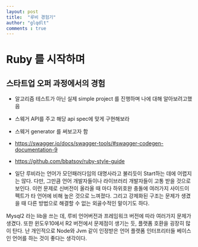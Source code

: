 ```yaml
---
layout: post
title:  "루비 경험기"
author: "glqdlt"
comments : true
---
```



# Ruby 를 시작하며

## 스타트업 오퍼 과정에서의 경험

+ 알고리즘 테스트가 아닌 실제 simple project 를 진행하며 나에 대해 알아보려고했음

+ 스웨거 API를 주고 해당 api spec에 맞게 구현해보라

+ 스웨거 generator 를 써보고자 함 

+ https://swagger.io/docs/swagger-tools/#swagger-codegen-documentation-9

+ https://github.com/bbatsov/ruby-style-guide




+ 일단 루비라는 언어가 모던패러다임의 대명사라고 불리듯이 Start하는 데에 어렵지는 않다. 다만, 그만큼 언어 개발자들이나 라이브러리 개발자들이 고통 받을 것으로 보인다. 이런 문제로 신버전이 올라올 때 마다 하위호완 충돌에 여러가지 사이드이펙트가 타 언어에 비해 높은 것으로 느껴졌다. 그리고 강제화된 구조는 문제가 생겼을 때 다른 방법으로 해결할 수 없는 외골수적인 말이기도 하다.

Mysql2 라는 lib을 쓰는 데, 루비 언어버전과 프레임워크 버전에 따라 여러가지 문제가 생겼다. 또한 윈도우10에서 R2 버전에서 문제점이 생기는 듯, 플랫폼 호환을 굉장히 많이 탄다. 난 개인적으로 Node와 Jvm 같이 인정받은 언어 플랫폼 인터프리터들 베이스인 언어를 하는 것이 좋다는 생각이다.